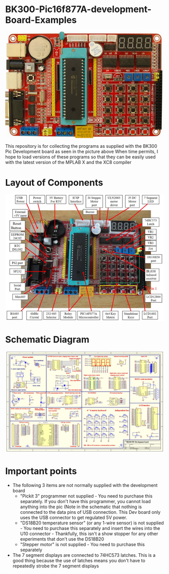 # BK300-Pic16f877A-development-Board-Examples
<img src="BK300.jpg" alt="BK300 Dev board"/>

This repository is for collecting the programs as supplied with the BK300 Pic Development board as seen in the picture above
When time permits, I hope to load versions of these programs so that they can be easily used with the latest version of the MPLAB X and the XC8 compiler


# Layout of Components
<img src="BK300_Layout.jpg" alt="BK300 Layout"/>


# Schematic Diagram
<img src="BK300_Circuit_Diagram.jpg" alt="BK300 Schematics"/>

# Important points
- The following 3 items are not normally supplied with the development board
  - "Pickit 3" programmer not supplied - You need to purchase this separately. If you don't have this programmer, you cannot load anything into the pic (Note in the schematic that nothing is connected to the data pins of USB connection. This Dev board only uses the USB connector to get regulated 5V power. 
  - "DS18B20 temperature sensor" (or any 1-wire sensor) is not supplied  - You need to purchase this separately and insert the wires into the U10 connector - Thankfully, this isn't a show stopper for any other experiments that don't use the DS18B20
  - "Stepper motor" is not supplied - You need to purchase this separately
- The 7 segment displays are connected to 74HC573 latches. This is a good thing because the use of latches means you don't have to repeatedly strobe the 7 segment displays
